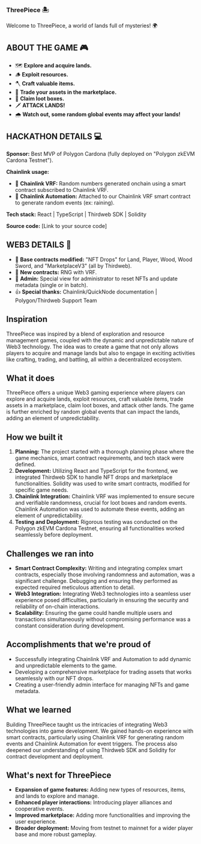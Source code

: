 ### ThreePiece 🏝️
Welcome to ThreePiece, a world of lands full of mysteries! 🌍

## ABOUT THE GAME 🎮

- 🗺️ **Explore and acquire lands.**
- 🪵 **Exploit resources.**
- 🪓 **Craft valuable items.**
- 🛒 **Trade your assets in the marketplace.**
- 🎁 **Claim loot boxes.**
- 🗡️ **ATTACK LANDS!**
- 🌧️ **Watch out, some random global events may affect your lands!**

## HACKATHON DETAILS 💻

**Sponsor:** Best MVP of Polygon Cardona (fully deployed on "Polygon zkEVM Cardona Testnet").

**Chainlink usage:**
- 🎲 **Chainlink VRF:** Random numbers generated onchain using a smart contract subscribed to Chainlink VRF.
- 🤖 **Chainlink Automation:** Attached to our Chainlink VRF smart contract to generate random events (ex: raining).

**Tech stack:** React | TypeScript | Thirdweb SDK | Solidity

**Source code:** [Link to your source code]

## WEB3 DETAILS 🔗

- 📔 **Base contracts modified:** "NFT Drops" for Land, Player, Wood, Wood Sword, and "MarketplaceV3" (all by Thirdweb).
- 📝 **New contracts:** RNG with VRF.
- 🎩 **Admin:** Special view for administrator to reset NFTs and update metadata (single or in batch).
- 👍 **Special thanks:** Chainlink/QuickNode documentation | Polygon/Thirdweb Support Team

## Inspiration

ThreePiece was inspired by a blend of exploration and resource management games, coupled with the dynamic and unpredictable nature of Web3 technology. The idea was to create a game that not only allows players to acquire and manage lands but also to engage in exciting activities like crafting, trading, and battling, all within a decentralized ecosystem.

## What it does

ThreePiece offers a unique Web3 gaming experience where players can explore and acquire lands, exploit resources, craft valuable items, trade assets in a marketplace, claim loot boxes, and attack other lands. The game is further enriched by random global events that can impact the lands, adding an element of unpredictability.

## How we built it

1. **Planning:** The project started with a thorough planning phase where the game mechanics, smart contract requirements, and tech stack were defined.
2. **Development:** Utilizing React and TypeScript for the frontend, we integrated Thirdweb SDK to handle NFT drops and marketplace functionalities. Solidity was used to write smart contracts, modified for specific game needs.
3. **Chainlink Integration:** Chainlink VRF was implemented to ensure secure and verifiable randomness, crucial for loot boxes and random events. Chainlink Automation was used to automate these events, adding an element of unpredictability.
4. **Testing and Deployment:** Rigorous testing was conducted on the Polygon zkEVM Cardona Testnet, ensuring all functionalities worked seamlessly before deployment.

## Challenges we ran into

- **Smart Contract Complexity:** Writing and integrating complex smart contracts, especially those involving randomness and automation, was a significant challenge. Debugging and ensuring they performed as expected required meticulous attention to detail.
- **Web3 Integration:** Integrating Web3 technologies into a seamless user experience posed difficulties, particularly in ensuring the security and reliability of on-chain interactions.
- **Scalability:** Ensuring the game could handle multiple users and transactions simultaneously without compromising performance was a constant consideration during development.

## Accomplishments that we're proud of

- Successfully integrating Chainlink VRF and Automation to add dynamic and unpredictable elements to the game.
- Developing a comprehensive marketplace for trading assets that works seamlessly with our NFT drops.
- Creating a user-friendly admin interface for managing NFTs and game metadata.

## What we learned

Building ThreePiece taught us the intricacies of integrating Web3 technologies into game development. We gained hands-on experience with smart contracts, particularly using Chainlink VRF for generating random events and Chainlink Automation for event triggers. The process also deepened our understanding of using Thirdweb SDK and Solidity for contract development and deployment.

## What's next for ThreePiece

- **Expansion of game features:** Adding new types of resources, items, and lands to explore and manage.
- **Enhanced player interactions:** Introducing player alliances and cooperative events.
- **Improved marketplace:** Adding more functionalities and improving the user experience.
- **Broader deployment:** Moving from testnet to mainnet for a wider player base and more robust gameplay.
